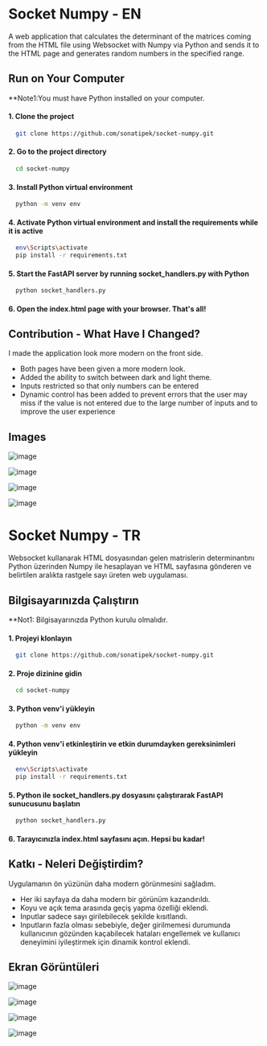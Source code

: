 # Socket Numpy - EN
A web application that calculates the determinant of the matrices coming from the HTML file using Websocket with Numpy via Python and sends it to the HTML page and generates random numbers in the specified range.

## Run on Your Computer
**Note1:You must have Python installed on your computer.

#### 1. Clone the project

```bash
  git clone https://github.com/sonatipek/socket-numpy.git
```

#### 2. Go to the project directory

```bash
  cd socket-numpy
```

#### 3. Install Python virtual environment
```bash
  python -m venv env
```

#### 4. Activate Python virtual environment and install the requirements while it is active
```bash
  env\Scripts\activate
  pip install -r requirements.txt
```

#### 5. Start the FastAPI server by running socket_handlers.py with Python
```bash
  python socket_handlers.py
```

#### 6. Open the index.html page with your browser. That's all!


## Contribution - What Have I Changed?
I made the application look more modern on the front side.
- Both pages have been given a more modern look.
- Added the ability to switch between dark and light theme.
- Inputs restricted so that only numbers can be entered
- Dynamic control has been added to prevent errors that the user may miss if the value is not entered due to the large number of inputs and to improve the user experience
 
## Images
![image](https://i.hizliresim.com/cpu26pe.PNG)

![image](https://i.hizliresim.com/oafdwj5.PNG)

![image](https://i.hizliresim.com/23fpc92.PNG)

![image](https://i.hizliresim.com/3lm6qa6.PNG)


# Socket Numpy - TR
Websocket kullanarak HTML dosyasından gelen matrislerin determinantını Python üzerinden Numpy ile hesaplayan ve HTML sayfasına gönderen ve belirtilen aralıkta rastgele sayı üreten web uygulaması.

## Bilgisayarınızda Çalıştırın
**Not1: Bilgisayarınızda Python kurulu olmalıdır.

#### 1. Projeyi klonlayın

```bash
  git clone https://github.com/sonatipek/socket-numpy.git
```

#### 2. Proje dizinine gidin

```bash
  cd socket-numpy
```

#### 3. Python venv'i yükleyin
```bash
  python -m venv env
```

#### 4. Python venv'i etkinleştirin ve etkin durumdayken gereksinimleri yükleyin
```bash
  env\Scripts\activate
  pip install -r requirements.txt
```

#### 5. Python ile socket_handlers.py dosyasını çalıştırarak FastAPI sunucusunu başlatın
```bash
  python socket_handlers.py
```

#### 6. Tarayıcınızla index.html sayfasını açın. Hepsi bu kadar!

##  Katkı - Neleri Değiştirdim?
Uygulamanın ön yüzünün daha modern görünmesini sağladım.
- Her iki sayfaya da daha modern bir görünüm kazandırıldı.
- Koyu ve açık tema arasında geçiş yapma özelliği eklendi.
- Inputlar sadece sayı girilebilecek şekilde kısıtlandı.
- Inputların fazla olması sebebiyle, değer girilmemesi durumunda kullanıcının gözünden kaçabilecek hataları engellemek ve kullanıcı deneyimini iyileştirmek için dinamik kontrol eklendi.

## Ekran Görüntüleri
![image](https://i.hizliresim.com/cpu26pe.PNG)

![image](https://i.hizliresim.com/oafdwj5.PNG)

![image](https://i.hizliresim.com/23fpc92.PNG)

![image](https://i.hizliresim.com/3lm6qa6.PNG)
